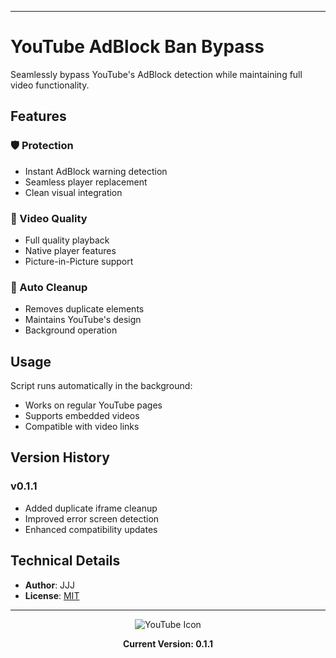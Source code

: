 
---
# YouTube AdBlock Ban Bypass

Seamlessly bypass YouTube's AdBlock detection while maintaining full video functionality.

## Features

### 🛡️ Protection
- Instant AdBlock warning detection
- Seamless player replacement
- Clean visual integration

### 🎥 Video Quality
- Full quality playback
- Native player features
- Picture-in-Picture support

### 🔄 Auto Cleanup
- Removes duplicate elements
- Maintains YouTube's design
- Background operation

## Usage

Script runs automatically in the background:
- Works on regular YouTube pages
- Supports embedded videos
- Compatible with video links

## Version History

### v0.1.1
- Added duplicate iframe cleanup
- Improved error screen detection
- Enhanced compatibility updates

## Technical Details

- **Author**: JJJ
- **License**: [MIT](https://choosealicense.com/licenses/mit/)

---

<div align="center">
<img src="https://www.google.com/s2/favicons?sz=64&domain=youtube.com" alt="YouTube Icon">

**Current Version: 0.1.1**
</div>